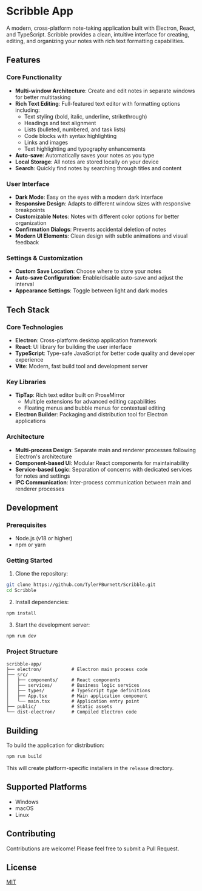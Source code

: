 # Scribble App

A modern, cross-platform note-taking application built with Electron, React, and TypeScript. Scribble provides a clean, intuitive interface for creating, editing, and organizing your notes with rich text formatting capabilities.

<!-- Add a screenshot of your application here -->
<!-- ![Scribble App Screenshot](screenshot.png) -->

## Features

### Core Functionality
- **Multi-window Architecture**: Create and edit notes in separate windows for better multitasking
- **Rich Text Editing**: Full-featured text editor with formatting options including:
  - Text styling (bold, italic, underline, strikethrough)
  - Headings and text alignment
  - Lists (bulleted, numbered, and task lists)
  - Code blocks with syntax highlighting
  - Links and images
  - Text highlighting and typography enhancements
- **Auto-save**: Automatically saves your notes as you type
- **Local Storage**: All notes are stored locally on your device
- **Search**: Quickly find notes by searching through titles and content

### User Interface
- **Dark Mode**: Easy on the eyes with a modern dark interface
- **Responsive Design**: Adapts to different window sizes with responsive breakpoints
- **Customizable Notes**: Notes with different color options for better organization
- **Confirmation Dialogs**: Prevents accidental deletion of notes
- **Modern UI Elements**: Clean design with subtle animations and visual feedback

### Settings & Customization
- **Custom Save Location**: Choose where to store your notes
- **Auto-save Configuration**: Enable/disable auto-save and adjust the interval
- **Appearance Settings**: Toggle between light and dark modes

## Tech Stack

### Core Technologies
- **Electron**: Cross-platform desktop application framework
- **React**: UI library for building the user interface
- **TypeScript**: Type-safe JavaScript for better code quality and developer experience
- **Vite**: Modern, fast build tool and development server

### Key Libraries
- **TipTap**: Rich text editor built on ProseMirror
  - Multiple extensions for advanced editing capabilities
  - Floating menus and bubble menus for contextual editing
- **Electron Builder**: Packaging and distribution tool for Electron applications

### Architecture
- **Multi-process Design**: Separate main and renderer processes following Electron's architecture
- **Component-based UI**: Modular React components for maintainability
- **Service-based Logic**: Separation of concerns with dedicated services for notes and settings
- **IPC Communication**: Inter-process communication between main and renderer processes

## Development

### Prerequisites
- Node.js (v18 or higher)
- npm or yarn

### Getting Started

1. Clone the repository:
```bash
git clone https://github.com/TylerPBurnett/Scribble.git
cd Scribble
```

2. Install dependencies:
```bash
npm install
```

3. Start the development server:
```bash
npm run dev
```

### Project Structure
```
scribble-app/
├── electron/           # Electron main process code
├── src/
│   ├── components/     # React components
│   ├── services/       # Business logic services
│   ├── types/          # TypeScript type definitions
│   ├── App.tsx         # Main application component
│   └── main.tsx        # Application entry point
├── public/             # Static assets
└── dist-electron/      # Compiled Electron code
```

## Building

To build the application for distribution:

```bash
npm run build
```

This will create platform-specific installers in the `release` directory.

## Supported Platforms

- Windows
- macOS
- Linux

## Contributing

Contributions are welcome! Please feel free to submit a Pull Request.

## License

[MIT](LICENSE)
